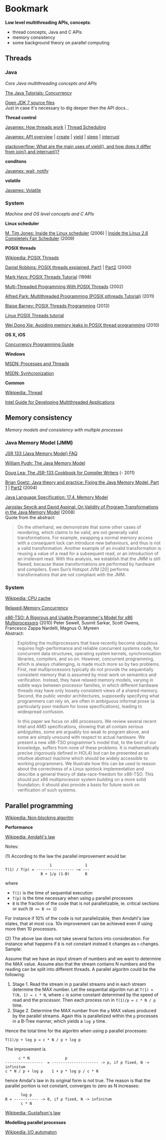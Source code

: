 Bookmark
==

**Low level multithreading APIs, concepts**:

* thread concepts, Java and C APIs
* memory consistency
* some background theory on parallel computing

Threads
--

### Java ###

*Core Java multithreading concepts and APIs*

[The Java Tutorials: Concurrency](http://docs.oracle.com/javase/tutorial/essential/concurrency/)

[Open JDK 7 source files](http://hg.openjdk.java.net/jdk7/jdk7/jdk/file/9b8c96f96a0f/src/share/classes/java/)  
Just in case it's necessary to dig deeper then the API docs...

**Thread control**

[Javamex: How threads work](http://www.javamex.com/tutorials/threads/how_threads_work.shtml) | [Thread Scheduling](http://www.javamex.com/tutorials/threads/thread_scheduling.shtml) 

[Javamex: API overview](http://www.javamex.com/tutorials/threads/thread_methods.shtml) | [create](http://www.javamex.com/tutorials/threads/thread_runnable_construction.shtml) | [yield](http://www.javamex.com/tutorials/threads/yield.shtml) | [sleep](http://www.javamex.com/tutorials/threads/sleep.shtml) | [interrupt](http://www.javamex.com/tutorials/threads/thread_interruption.shtml)

[stackoverflow: What are the main uses of yield(), and how does it differ from join() and interrupt()?](http://stackoverflow.com/questions/6979796/what-are-the-main-uses-of-yield-and-how-does-it-differ-from-join-and-interr)

**conditons**

[Javamex: wait, notify](http://www.javamex.com/tutorials/synchronization_wait_notify.shtml)

**volatile**

[Javamex: Volatile](http://www.javamex.com/tutorials/synchronization_volatile_java_5.shtml)


### System ###

*Machine and OS level concepts and C APIs*


**Linux scheduler**

[M. Tim Jones: Inside the Linux scheduler](http://www.ibm.com/developerworks/library/l-scheduler/) (2006) | [Inside the Linux 2.6 Completely Fair Scheduler](http://www.ibm.com/developerworks/library/l-completely-fair-scheduler/) (2009)

**POSIX threads**

[Wikipedia: POSIX Threads](http://en.wikipedia.org/wiki/POSIX_Threads)

[Daniel Robbins: POSIX threads explained, Part1](http://www.ibm.com/developerworks/library/l-posix1/index.html) | [Part2](http://www.ibm.com/developerworks/library/l-posix2/) (2000)

[Mark Hays: POSIX Threads Tutorial](http://math.arizona.edu/~swig/documentation/pthreads/) (1998)

[Multi-Threaded Programming With POSIX Threads](http://users.actcom.co.il/~choo/lupg/tutorials/multi-thread/multi-thread.html) (2002)

[Alfred Park: Multithreaded Programming (POSIX pthreads Tutorial)](http://randu.org/tutorials/threads/) (2011)

[Blaise Barney: POSIX Threads Programming](https://computing.llnl.gov/tutorials/pthreads/) (2013)

[Linux POSIX Threads tutorial](http://www.yolinux.com/TUTORIALS/LinuxTutorialPosixThreads.html)

[Wei Dong Xie: Avoiding memory leaks in POSIX thread programming](http://www.ibm.com/developerworks/linux/library/l-memory-leaks/index.html) (2010)


**OS X, iOS**

[Concurrency Programming Guide](https://developer.apple.com/library/ios/DOCUMENTATION/General/Conceptual/ConcurrencyProgrammingGuide/Introduction/Introduction.html#//apple_ref/doc/uid/TP40008091)


**Windows**

[MSDN: Processes and Threads](http://msdn.microsoft.com/en-us/library/windows/desktop/ms684841%28v=vs.85%29.aspx)

[MSDN: Synhcronization](http://msdn.microsoft.com/en-us/library/ms686353%28v=vs.85%29.aspx)

**Common**

[Wikipedia: Thread](http://en.wikipedia.org/wiki/Thread_%28computing%29)

[Intel Guide for Developing Multithreaded Applications](http://software.intel.com/en-us/articles/intel-guide-for-developing-multithreaded-applications/)


Memory consistency
--

*Memory models and consistency with multiple processes*

### Java Memory Model (JMM) ###

[JSR 133 (Java Memory Model) FAQ](http://www.cs.umd.edu/~pugh/java/memoryModel/jsr-133-faq.html)

[William Pugh: The Java Memory Model](http://www.cs.umd.edu/~pugh/java/memoryModel/)

[Doug Lea: The JSR-133 Cookbook for Compiler Writers](http://gee.cs.oswego.edu/dl/jmm/cookbook.html) (- 2011)

[Brian Goetz: Java theory and practice: Fixing the Java Memory Model, Part 1](http://www.ibm.com/developerworks/java/library/j-jtp02244/index.html) | [Part2](http://www.ibm.com/developerworks/library/j-jtp03304/) (2004)

[Java Language Specification: 17.4. Memory Model](http://docs.oracle.com/javase/specs/jls/se7/html/jls-17.html#jls-17.4)

[Jaroslav Sevcik and David Aspinal: On Validity of Program Transformations in the Java Memory Model](http://citeseerx.ist.psu.edu/viewdoc/download?doi=10.1.1.112.1790&rep=rep1&type=pdf) (2008)  
Quote from the abstract:

> On the otherhand, we demonstrate that some other cases of reordering, which claims to be valid, are not generally valid transformations. For example, swapping a normal memory access with a consequent lock can introduce new behaviours, and thus is not a valid transformation. Another example of an invalid transformation is reusing a value of a read for a subsequent read, or an introduction of an irrelevant read. With this analysis, we establish that the JMM is still flawed, because these transformations are performed by hardware and compilers. Even Sun’s Hotspot JVM [20] performs transformations that are not compliant with the JMM.


### System ###

[Wikipedia: CPU cache](http://en.wikipedia.org/wiki/CPU_cache) 

[Relaxed-Memory Concurrency](http://www.cl.cam.ac.uk/~pes20/weakmemory/index.html)

[x86-TSO: A Rigorous and Usable Programmer's Model for x86 Multiprocessors](http://www.cl.cam.ac.uk/~pes20/weakmemory/cacm.pdf) (2010) Peter Sewell, Susmit Sarkar, Scott Owens, Francesco Zappa Nardelli, Magnus O. Myreen  
Abstract:

> Exploiting the multiprocessors that have recently become ubiquitous requires high-performance and reliable concurrent systems code, for concurrent data structures, operating system kernels, synchronisation libraries, compilers, and so on. However, concurrent programming, which is always challenging, is made much more so by two problems. First, real multiprocessors typically do not provide the sequentially consistent memory that is assumed by most work on semantics and verification. Instead, they have relaxed memory models, varying in subtle ways between processor families, in which different hardware threads may have only loosely consistent views of a shared memory. Second, the public vendor architectures, supposedly specifying what programmers can rely on, are often in ambiguous informal prose (a particularly poor medium for loose specifications), leading to widespread confusion.
> 
> In this paper we focus on x86 processors. We review several recent Intel and AMD specifications, showing that all contain serious ambiguities, some are arguably too weak to program above, and some are simply unsound with respect to actual hardware. We present a new x86-TSO programmer’s model that, to the best of our knowledge, suffers from none of these problems. It is mathematically precise (rigorously defined in HOL4) but can be presented as an intuitive abstract machine which should be widely accessible to working programmers. We illustrate how this can be used to reason about the correctness of a Linux spinlock implementation and describe a general theory of data-race-freedom for x86-TSO. This should put x86 multiprocessor system building on a more solid foundation; it should also provide a basis for future work on verification of such systems.


Parallel programming
--

[Wikipedia: Non-blocking algoritm](http://en.wikipedia.org/wiki/Non-blocking_algorithm)

**Performance**

[Wikipedia: Amdahl's law](http://en.wikipedia.org/wiki/Amdahl%27s_law)  

Notes:

(1) According to the law the parallel improvement would be:

                        1               1
    T(1) / T(p) = ----------------- ~= ---
                    B + 1/p (1-B)       B

where 

* `T(1)` is the time of sequential execution
* `T(p)` is the time necessary when using `p` parallel processes
* `B` is the fraction of the code that is not parallelizable, ie. critical sections or such (`0 <= B <= 1`)

For instance if 10% of the code is not parallelizable, then Amdahl's law states, that at most cca. 10x improvement can be achieved even if using more then 10 processors.

(2) The above law does not take several factors into consideration. For instance what happens if `B` is not constant instead it changes as `n` changes. Sample: 

Assume that we have an input stream of numbers and we want to determine the MAX value. Assume also that the stream contains N numbers and the reading can be split into different threads. A parallel algoritm could be the following:

1. Stage 1. Read the stream in p parallel streams and in each stream determine the MAX number. Let the sequential algoritm run at `T(1) = T(N, 1) = c * N`, where `c` is some constant determined by the speed of read and the processor. Then each process run in `T(1)/p = c * N / p` time.
2. Stage 2. Determine the MAX number from the `p` MAX values produced by the  parallel streams. Again this is parallelized within the `p` processes in a B-Tree manner, which yields a `log p` time.

Hence the total time for the algoritm when using p parallel processes:

    T(1)/p + log p = c * N / p + log p

The improvement is

          c * N                p
    -----------------  = --------------------- -> p, if p fixed, N -> infinitum
    c * N / p + log p    1 + p * log p / c * N

hence Amdal's law in its original form is not true. The reason is that the parallel portion is not constant, converges to zero as N increases:

           log p
    B = ----------- -> 0, if p fixed, N -> infinitum
           c * N

[Wikipedia: Gustafson's law](http://en.wikipedia.org/wiki/Gustafson%27s_law)

**Modelling parallel processes**

[Wikipedia: I/O automaton](http://en.wikipedia.org/wiki/I/O_automaton)